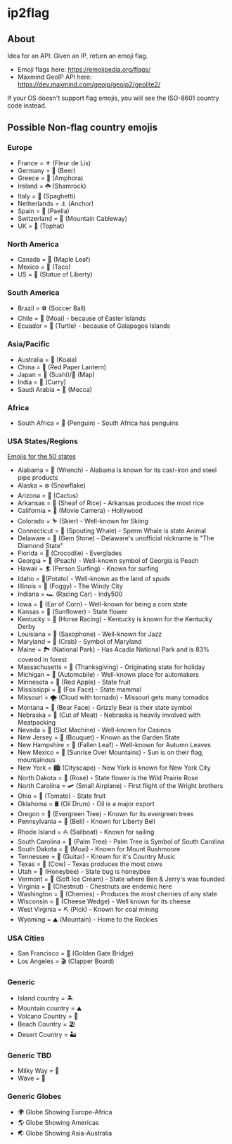 # ip2flag
## About

Idea for an API: Given an IP, return an emoji flag.

* Emoji flags here: https://emojipedia.org/flags/
* Maxmind GeoIP API here: https://dev.maxmind.com/geoip/geoip2/geolite2/

If your OS doesn't support flag emojis, you will see the ISO-8601 country code instead. 

## Possible Non-flag country emojis
### Europe

* France = ⚜ (Fleur de Lis)
* Germany = 🍺 (Beer)
* Greece = 🏺 (Amphora)
* Ireland = ☘️ (Shamrock)
* Italy = 🍝 (Spaghetti)
* Netherlands = ⚓ (Anchor)
* Spain = 🥘 (Paella)
* Switzerland = 🚠 (Mountain Cableway)
* UK = 🎩 (Tophat)

### North America

* Canada = 🍁 (Maple Leaf)
* Mexico = 🌮 (Taco)
* US = 🗽 (Statue of Liberty)

### South America

* Brazil = ⚽ (Soccer Ball)
* Chile = 🗿 (Moai) - because of Easter Islands
* Ecuador = 🐢 (Turtle) - because of Galapagos Islands

### Asia/Pacific

* Australia = 🐨 (Koala)
* China = 🏮 (Red Paper Lantern)
* Japan = 🍣 (Sushi)/🗾 (Map)
* India = 🍛 (Curry)
* Saudi Arabia = 🕋 (Mecca)

### Africa

* South Africa = 🐧 (Penguin) - South Africa has penguins

### USA States/Regions
[Emojis for the 50 states](https://www.thrillist.com/entertainment/nation/the-emojis-for-the-50-states)

* Alabama = 🔧 (Wrench) - Alabama is known for its cast-iron and steel pipe products
* Alaska = ❄️ (Snowflake)
* Arizona = 🌵 (Cactus)
* Arkansas = 🌾 (Sheaf of Rice) - Arkansas produces the most rice
* California = 🎥 (Movie Camera) - Hollywood
* Colorado = ⛷️ (Skier) - Well-known for Skiing
* Connecticut = 🐳 (Spouting Whale) - Sperm Whale is state Animal
* Delaware = 💎 (Gem Stone) - Delaware's unofficial nickname is "The Diamond State"
* Florida = 🐊 (Crocodile) - Everglades
* Georgia = 🍑 (Peach) - Well-known symbol of Georgia is Peach 
* Hawaii = 🏄 (Person Surfing) - Known for surfing
* Idaho = 🥔(Potato) - Well-known as the land of spuds
* Illinois = 🌁 (Foggy) - The Windy City 
* Indiana = 🏎️ (Racing Car) - Indy500
* Iowa = 🌽 (Ear of Corn) - Well-known for being a corn state
* Kansas = 🌻 (Sunflower) - State flower
* Kentucky = 🏇 (Horse Racing) - Kentucky is known for the Kentucky Derby
* Louisiana = 🎷 (Saxophone) - Well-known for Jazz
* Maryland = 🦀 (Crab) - Symbol of Maryland
* Maine = 🏞 (National Park) - Has Acadia National Park and is 83% covered in forest
* Massachusetts = 🦃 (Thanksgiving) - Originating state for holiday
* Michigan = 🚗 (Automobile) - Well-known place for automakers
* Minnesota = 🍎 (Red Apple) - State fruit
* Mississippi = 🦊 (Fox Face) - State mammal
* Missouri = 🌪️ (Cloud with tornado) - Missouri gets many tornados
* Montana = 🐻 (Bear Face) - Grizzly Bear is their state symbol
* Nebraska = 🥩 (Cut of Meat) - Nebraska is heavily involved with Meatpacking
* Nevada = 🎰 (Slot Machine) - Well-known for Casinos
* New Jersey = 💐 (Bouquet) - Known as the Garden State
* New Hampshire = 🍂 (Fallen Leaf) - Well-known for Autumn Leaves
* New Mexico = 🌄 (Sunrise Over Mountains) - Sun is on their flag, mountainous
* New York = 🏙️ (Cityscape) - New York is known for New York City
* North Dakota = 🌹 (Rose) - State flower is the Wild Prairie Rose
* North Carolina = 🛩 (Small Airplane) - First flight of the Wright brothers
* Ohio = 🍅 (Tomato) - State fruit
* Oklahoma = 🛢️ (Oil Drum) - Oil is a major export
* Oregon = 🌲 (Evergreen Tree) - Known for its evergreen trees
* Pennsylvania = 🔔 (Bell) - Known for Liberty Bell
* Rhode Island = ⛵ (Sailboat) - Known for sailing
* South Carolina = 🌴 (Palm Tree) - Palm Tree is Symbol of South Carolina
* South Dakota = 🗿 (Moai) - Known for Mount Rushmoore
* Tennessee = 🎸 (Guitar) - Known for it's Country Music
* Texas = 🐄 (Cow) - Texas produces the most cows
* Utah = 🐝 (Honeybee) - State bug is honeybee
* Vermont = 🍦 (Soft Ice Cream) - State where Ben & Jerry's was founded
* Virginia = 🌰 (Chestnut) - Chestnuts are endemic here
* Washington = 🍒 (Cherries) - Produces the most cherries of any state
* Wisconsin = 🧀 (Cheese Wedge) - Well known for its cheese
* West Virginia = ⛏ (Pick) - Known for coal mining
* Wyoming = ⛰️ (Mountain) - Home to the Rockies

### USA Cities

* San Francisco = 🌉 (Golden Gate Bridge)
* Los Angeles = 🎬 (Clapper Board)

### Generic 

* Island country = 🏝
* Mountain country = ⛰
* Volcano Country = 🌋
* Beach Country = 🏖
* Desert Country = 🏜

### Generic TBD

* Milky Way = 🌌
* Wave = 🌊 

### Generic Globes

* 🌍 Globe Showing Europe-Africa
* 🌎 Globe Showing Americas
* 🌏 Globe Showing Asia-Australia
